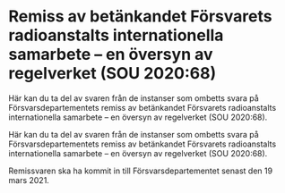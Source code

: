# Remiss av betänkandet Försvarets radioanstalts internationella samarbete – en översyn av regelverket (SOU 2020:68)

Här kan du ta del av svaren från de instanser som ombetts svara på Försvarsdepartementets remiss av betänkandet Försvarets radioanstalts internationella samarbete – en översyn av regelverket (SOU 2020:68).

Här kan du ta del av svaren från de instanser som ombetts svara på Försvarsdepartementets remiss av betänkandet Försvarets radioanstalts internationella samarbete – en översyn av regelverket (SOU 2020:68).

Remissvaren ska ha kommit in till Försvarsdepartementet senast den 19 mars 2021.
